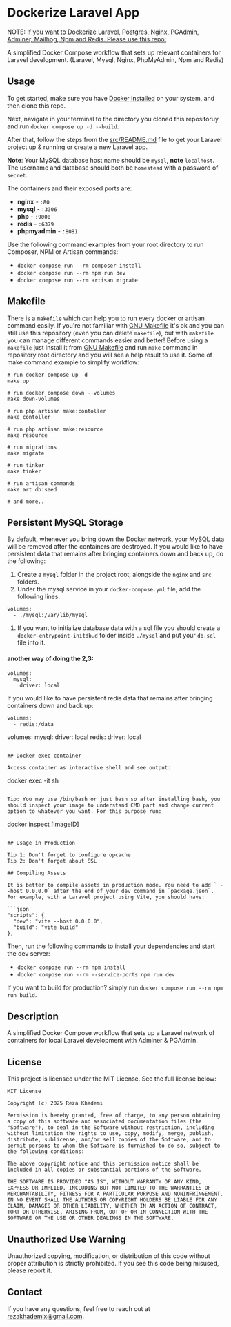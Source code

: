 # Dockerize Laravel App


NOTE: [If you want to Dockerize Laravel, Postgres, Nginx, PGAdmin, Adminer, Mailhog, Npm and Redis. Please use this repo:](https://github.com/rezakhademix/laravel-postgres-docker)



A simplified Docker Compose workflow that sets up relevant containers for Laravel development. (Laravel, Mysql, Nginx, PhpMyAdmin, Npm and Redis)

## Usage

To get started, make sure you have [Docker installed](https://docs.docker.com/docker-for-mac/install/) on your system, and then clone this repo.

Next, navigate in your terminal to the directory you cloned this repositoruy and run `docker compose up -d --build`.

After that, follow the steps from the [src/README.md](src/README.md) file to get your Laravel project up & running or create a new Laravel app.

**Note**: Your MySQL database host name should be `mysql`, **note** `localhost`. The username and database should both be `homestead` with a password of `secret`.

The containers and their exposed ports are:

-   **nginx** - `:80`
-   **mysql** - `:3306`
-   **php** - `:9000`
-   **redis** - `:6379`
-   **phpmyadmin** - `:8081`

Use the following command examples from your root directory to run Composer, NPM or Artisan commands:

-   `docker compose run --rm composer install`
-   `docker compose run --rm npm run dev`
-   `docker compose run --rm artisan migrate`

## Makefile

There is a `makefile` which can help you to run every docker or artisan command easily. If you're not familiar with [GNU Makefile](https://www.gnu.org/software/make/manual/make.html) it's ok and you can still use this repository (even you can delete `makefile`), but with `makefile` you can manage different commands easier and better! Before using a `makefile` just install it from [GNU Makefile](https://www.gnu.org/software/make/manual/make.html) and run `make` command in repository root directory and you will see a help result to use it. Some of make command example to simplify workflow:

```
# run docker compose up -d
make up

# run docker compose down --volumes
make down-volumes

# run php artisan make:contoller
make contoller

# run php artisan make:resource
make resource

# run migrations
make migrate

# run tinker
make tinker

# run artisan commands
make art db:seed

# and more.. 
```

## Persistent MySQL Storage

By default, whenever you bring down the Docker network, your MySQL data will be removed after the containers are destroyed. If you would like to have persistent data that remains after bringing containers down and back up, do the following:

1. Create a `mysql` folder in the project root, alongside the `nginx` and `src` folders.
2. Under the mysql service in your `docker-compose.yml` file, add the following lines:

```
volumes:
  - ./mysql:/var/lib/mysql
``` 

1. If you want to initialize database data with a sql file you should create a `docker-entrypoint-initdb.d` folder inside `./mysql` and put your `db.sql` file into it.

#### another way of doing the 2,3:

```
volumes:
  mysql:
    driver: local
```

If you would like to have persistent redis data that remains after bringing containers down and back up:
```
volumes:
  - redis:/data
```

volumes:
  mysql:
    driver: local
  redis:
    driver: local
``` 

## Docker exec container

Access container as interactive shell and see output:

```
docker exec -it <container id> sh
```

Tip: You may use /bin/bash or just bash so after installing bash, you should inspect your image to understand CMD part and change current
option to whatever you want. For this purpose run:

```
docker inspect [imageID]
```

## Usage in Production

Tip 1: Don't forget to configure opcache
Tip 2: Don't forget about SSL

## Compiling Assets

It is better to compile assets in production mode. You need to add ` --host 0.0.0.0` after the end of your dev command in `package.json`. For example, with a Laravel project using Vite, you should have:

```json
"scripts": {
  "dev": "vite --host 0.0.0.0",
  "build": "vite build"
},
```

Then, run the following commands to install your dependencies and start the dev server:

-   `docker compose run --rm npm install`
-   `docker compose run --rm --service-ports npm run dev`

If you want to build for production? simply run `docker compose run --rm npm run build`.


## Description
A simplified Docker Compose workflow that sets up a Laravel network of containers for local Laravel development with Adminer & PGAdmin.

## License
This project is licensed under the MIT License. See the full license below:

```
MIT License

Copyright (c) 2025 Reza Khademi

Permission is hereby granted, free of charge, to any person obtaining a copy of this software and associated documentation files (the "Software"), to deal in the Software without restriction, including without limitation the rights to use, copy, modify, merge, publish, distribute, sublicense, and/or sell copies of the Software, and to permit persons to whom the Software is furnished to do so, subject to the following conditions:

The above copyright notice and this permission notice shall be included in all copies or substantial portions of the Software.

THE SOFTWARE IS PROVIDED "AS IS", WITHOUT WARRANTY OF ANY KIND, EXPRESS OR IMPLIED, INCLUDING BUT NOT LIMITED TO THE WARRANTIES OF MERCHANTABILITY, FITNESS FOR A PARTICULAR PURPOSE AND NONINFRINGEMENT. IN NO EVENT SHALL THE AUTHORS OR COPYRIGHT HOLDERS BE LIABLE FOR ANY CLAIM, DAMAGES OR OTHER LIABILITY, WHETHER IN AN ACTION OF CONTRACT, TORT OR OTHERWISE, ARISING FROM, OUT OF OR IN CONNECTION WITH THE SOFTWARE OR THE USE OR OTHER DEALINGS IN THE SOFTWARE.
```

## Unauthorized Use Warning
Unauthorized copying, modification, or distribution of this code without proper attribution is strictly prohibited. If you see this code being misused, please report it.

## Contact
If you have any questions, feel free to reach out at rezakhademix@gmail.com.
